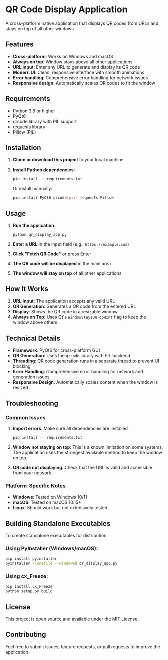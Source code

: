# QR Code Display Application

A cross-platform native application that displays QR codes from URLs and stays on top of all other windows.

## Features

- **Cross-platform**: Works on Windows and macOS
- **Always on top**: Window stays above all other applications
- **URL input**: Enter any URL to generate and display its QR code
- **Modern UI**: Clean, responsive interface with smooth animations
- **Error handling**: Comprehensive error handling for network issues
- **Responsive design**: Automatically scales QR codes to fit the window

## Requirements

- Python 3.8 or higher
- PyQt6
- qrcode library with PIL support
- requests library
- Pillow (PIL)

## Installation

1. **Clone or download this project** to your local machine

2. **Install Python dependencies**:
   ```bash
   pip install -r requirements.txt
   ```

   Or install manually:
   ```bash
   pip install PyQt6 qrcode[pil] requests Pillow
   ```

## Usage

1. **Run the application**:
   ```bash
   python qr_display_app.py
   ```

2. **Enter a URL** in the input field (e.g., `https://example.com`)

3. **Click "Fetch QR Code"** or press Enter

4. **The QR code will be displayed** in the main area

5. **The window will stay on top** of all other applications

## How It Works

1. **URL Input**: The application accepts any valid URL
2. **QR Generation**: Generates a QR code from the entered URL
3. **Display**: Shows the QR code in a resizable window
4. **Always on Top**: Uses Qt's `WindowStaysOnTopHint` flag to keep the window above others

## Technical Details

- **Framework**: PyQt6 for cross-platform GUI
- **QR Generation**: Uses the `qrcode` library with PIL backend
- **Threading**: QR code generation runs in a separate thread to prevent UI blocking
- **Error Handling**: Comprehensive error handling for network and generation issues
- **Responsive Design**: Automatically scales content when the window is resized

## Troubleshooting

### Common Issues

1. **Import errors**: Make sure all dependencies are installed
   ```bash
   pip install -r requirements.txt
   ```

2. **Window not staying on top**: This is a known limitation on some systems. The application uses the strongest available method to keep the window on top.

3. **QR code not displaying**: Check that the URL is valid and accessible from your network.

### Platform-Specific Notes

- **Windows**: Tested on Windows 10/11
- **macOS**: Tested on macOS 10.15+
- **Linux**: Should work but not extensively tested

## Building Standalone Executables

To create standalone executables for distribution:

### Using PyInstaller (Windows/macOS):
```bash
pip install pyinstaller
pyinstaller --onefile --windowed qr_display_app.py
```

### Using cx_Freeze:
```bash
pip install cx_Freeze
python setup.py build
```

## License

This project is open source and available under the MIT License.

## Contributing

Feel free to submit issues, feature requests, or pull requests to improve the application.
